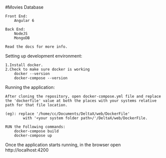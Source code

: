 #Movies Database

    Front End:
        Angular 6

    Back End: 
        NodeJS
        MongoDB

    Read the docs for more info.

Setting up development environment:

    1.Install docker.
    2.Check to make sure docker is working
        docker --version
        docker-compose --version

Running the application:

    After cloning the repository, open docker-compose.yml file and replace the 'dockerfile' value at both the places with your systems relative path for that file location.

    (eg): replace '/home/cc/Documents/DeltaX/web/DockerFile' 
            with '<your system folder path>/'/DeltaX/web/DockerFile.

    RUN the Following commands:
        docker-compose build
        docker-compose up

Once the application starts running, in the browser open http://localhost:4200